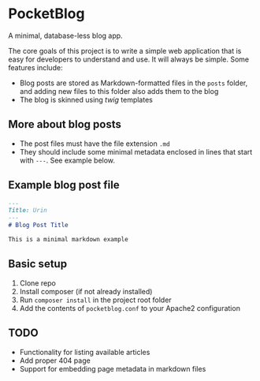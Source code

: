 # PocketBlog

A minimal, database-less blog app. 

The core goals of this project is to write a simple web application that is easy for developers to understand and use. It will always be simple. Some features include:

* Blog posts are stored as Markdown-formatted files in the `posts` folder, and adding new files to this folder also adds them to the blog
* The blog is skinned using *twig* templates

## More about blog posts

* The post files must have the file extension `.md`
* They should include some minimal metadata enclosed in lines that start with `---`. See example below.

## Example blog post file
```markdown
---
Title: Urin
---
# Blog Post Title

This is a minimal markdown example
```

## Basic setup

1. Clone repo
2. Install composer (if not already installed)
3. Run `composer install` in the project root folder
4. Add the contents of `pocketblog.conf` to your Apache2 configuration

## TODO

- Functionality for listing available articles
- Add proper 404 page
- Support for embedding page metadata in markdown files